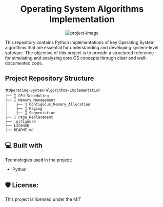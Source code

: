 <h1 align="center" id="title">Operating System Algorithms Implementation</h1>

<p align="center"><img src="https://socialify.git.ci/skr006/Operating-System-Algorithms-Implementation/image?language=1&amp;name=1&amp;pattern=Charlie+Brown&amp;theme=Auto" alt="project-image"></p>

<p id="description">This repository contains Python implementations of key Operating System algorithms that are essential for understanding and developing system-level software. The objective of this project is to provide a structured reference for simulating and analyzing core OS concepts through clear and well-documented code.</p>

<h2>Project Repository Structure</h2>

```
🛠️Operating-System-Algorithms-Implementation
├── 📂 CPU_Scheduling
├── 📂 Memory_Management
│    ├── 📂 Contiguous_Memory_Allocation
│    ├── 📂 Paging
│    ├── 📂 Segmentation
├── 📂 Page_Replacement
├── .gitignore
├── LICENSE
├── README.md
```

<h2>💻 Built with</h2>

Technologies used in the project:

- Python

<h2>🛡️ License:</h2>

This project is licensed under the MIT
